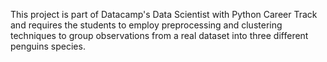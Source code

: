 This project is part of Datacamp's Data Scientist with Python Career Track and requires the students to employ preprocessing and clustering techniques to group observations from a real dataset into three different penguins species.
